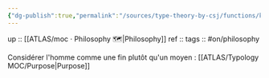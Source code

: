 ```yaml
---
{"dg-publish":true,"permalink":"/sources/type-theory-by-csj/functions/kant/","created":"2023-01-30T21:49:42.988+01:00","updated":"2023-04-06T20:58:19.939+02:00"}
---
```



up :: [[ATLAS/moc · Philosophy 🗺️\|Philosophy]]
ref :: 
tags :: #on/philosophy 

Considérer l'homme comme une fin plutôt qu'un moyen : [[ATLAS/Typology MOC/Purpose\|Purpose]] 